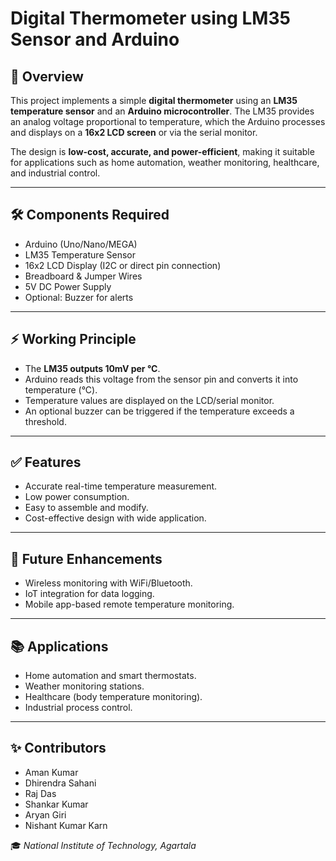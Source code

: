 

# Digital Thermometer using LM35 Sensor and Arduino  

## 📌 Overview  
This project implements a simple **digital thermometer** using an **LM35 temperature sensor** and an **Arduino microcontroller**. The LM35 provides an analog voltage proportional to temperature, which the Arduino processes and displays on a **16x2 LCD screen** or via the serial monitor.  

The design is **low-cost, accurate, and power-efficient**, making it suitable for applications such as home automation, weather monitoring, healthcare, and industrial control.  

---

## 🛠 Components Required  
- Arduino (Uno/Nano/MEGA)  
- LM35 Temperature Sensor  
- 16x2 LCD Display (I2C or direct pin connection)  
- Breadboard & Jumper Wires  
- 5V DC Power Supply  
- Optional: Buzzer for alerts  

---

## ⚡ Working Principle  
- The **LM35 outputs 10mV per °C**.  
- Arduino reads this voltage from the sensor pin and converts it into temperature (°C).  
- Temperature values are displayed on the LCD/serial monitor.  
- An optional buzzer can be triggered if the temperature exceeds a threshold.  

---

## ✅ Features  
- Accurate real-time temperature measurement.  
- Low power consumption.  
- Easy to assemble and modify.  
- Cost-effective design with wide application.  

---

## 🚀 Future Enhancements  
- Wireless monitoring with WiFi/Bluetooth.  
- IoT integration for data logging.  
- Mobile app-based remote temperature monitoring.  

---

## 📚 Applications  
- Home automation and smart thermostats.  
- Weather monitoring stations.  
- Healthcare (body temperature monitoring).  
- Industrial process control.  

---

## ✨ Contributors  
- Aman Kumar  
- Dhirendra Sahani  
- Raj Das  
- Shankar Kumar  
- Aryan Giri  
- Nishant Kumar Karn  

🎓 *National Institute of Technology, Agartala*  
